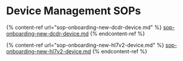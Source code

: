 # Device Management SOPs

{% content-ref url="sop-onboarding-new-dcdr-device.md" %}
[sop-onboarding-new-dcdr-device.md](sop-onboarding-new-dcdr-device.md)
{% endcontent-ref %}

{% content-ref url="sop-onboarding-new-hl7v2-device.md" %}
[sop-onboarding-new-hl7v2-device.md](sop-onboarding-new-hl7v2-device.md)
{% endcontent-ref %}

